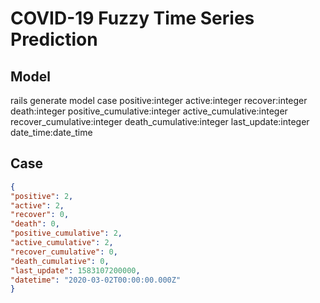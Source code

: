 # COVID-19 Fuzzy Time Series Prediction

## Model

rails generate model case positive:integer active:integer recover:integer death:integer positive_cumulative:integer active_cumulative:integer recover_cumulative:integer death_cumulative:integer last_update:integer date_time:date_time

## Case

```json
{
"positive": 2,
"active": 2,
"recover": 0,
"death": 0,
"positive_cumulative": 2,
"active_cumulative": 2,
"recover_cumulative": 0,
"death_cumulative": 0,
"last_update": 1583107200000,
"datetime": "2020-03-02T00:00:00.000Z"
}
```
